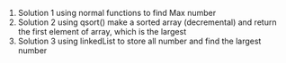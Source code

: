 1. Solution 1 using normal functions to find Max number
2. Solution 2 using qsort() make a sorted array (decremental) and return the first element of array, which is the largest
3. Solution 3 using linkedList to store all number and find the largest number
